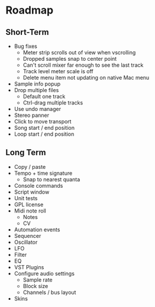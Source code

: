 # Roadmap

## Short-Term
- Bug fixes
  - Meter strip scrolls out of view when vscrolling
  - Dropped samples snap to center point
  - Can't scroll mixer far enough to see the last track
  - Track level meter scale is off
  - Delete menu item not updating on native Mac menu
- Sample info popup
- Drop multiple files
  - Default one track
  - Ctrl-drag multiple tracks
- Use undo manager
- Stereo panner
- Click to move transport
- Song start / end position
- Loop start / end position


## Long Term

- Copy / paste
- Tempo + time signature
  - Snap to nearest quanta
- Console commands
- Script window
- Unit tests
- GPL license
- Midi note roll
  - Notes
  - CV
- Automation events
- Sequencer
- Oscillator
- LFO
- Filter
- EQ
- VST Plugins
- Configure audio settings
  - Sample rate
  - Block size
  - Channels / bus layout
- Skins
